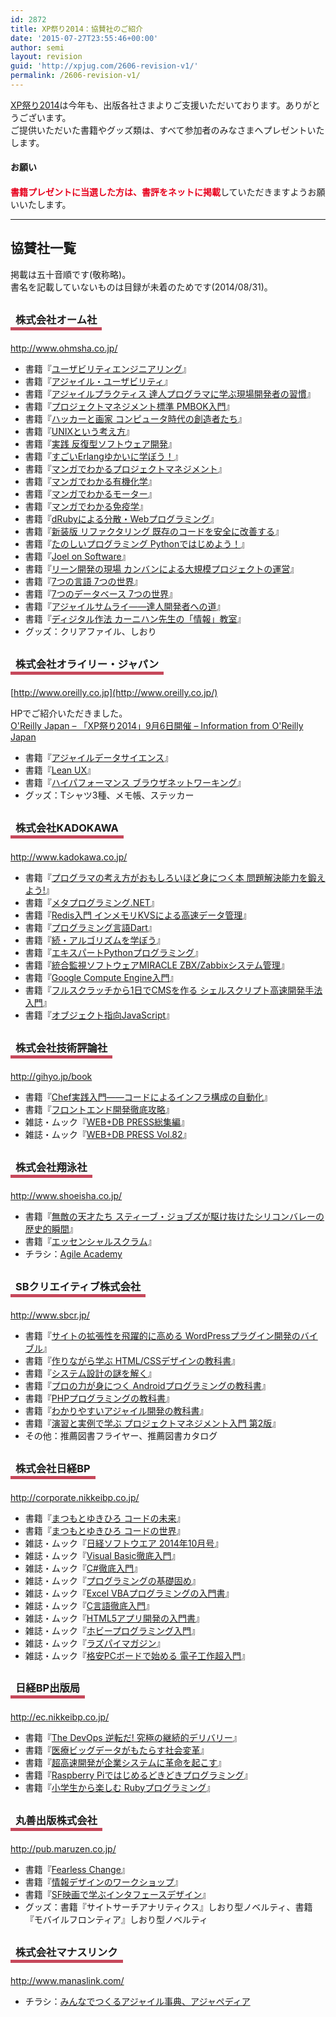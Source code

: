 ```yaml
---
id: 2872
title: XP祭り2014：協賛社のご紹介
date: '2015-07-27T23:55:46+00:00'
author: semi
layout: revision
guid: 'http://xpjug.com/2606-revision-v1/'
permalink: /2606-revision-v1/
---
```


[XP祭り2014](http://xpjug.com/xp2014/)は今年も、出版各社さまよりご支援いただいております。ありがとうございます。  
ご提供いただいた書籍やグッズ類は、すべて参加者のみなさまへプレゼントいたします。

#### <span style="line-height:1.5;">お願い</span>

<span style="color:#E7001D; font-weight: bold;">書籍プレゼントに当選した方は、書評をネットに掲載</span>していただきますようお願いいたします。

---

## 協賛社一覧

掲載は五十音順です(敬称略)。  
書名を記載していないものは目録が未着のためです(2014/08/31)。

### <span style="margin:0 0 10px 0; padding:2px 8px; border-width:0 0 5px 0; border-color:#C6485B; border-style:solid; line-height:2.5;">株式会社オーム社</span>

<http://www.ohmsha.co.jp/>

- 書籍『[ユーザビリティエンジニアリング](http://shop.ohmsha.co.jp/shop/shopdetail.html?brandcode=000000000532)』
- 書籍『[アジャイル・ユーザビリティ](http://shop.ohmsha.co.jp/shop/shopdetail.html?brandcode=000000001557)』
- 書籍『[アジャイルプラクティス 達人プログラマに学ぶ現場開発者の習慣](http://shop.ohmsha.co.jp/shop/shopdetail.html?brandcode=000000001769)』
- 書籍『[プロジェクトマネジメント標準 PMBOK入門](http://shop.ohmsha.co.jp/shop/shopdetail.html?brandcode=000000002021)』
- 書籍『[ハッカーと画家 コンピュータ時代の創造者たち](http://shop.ohmsha.co.jp/shop/shopdetail.html?brandcode=000000001697)』
- 書籍『[UNIXという考え方](http://shop.ohmsha.co.jp/shop/shopdetail.html?brandcode=000000000309)』
- 書籍『[実践 反復型ソフトウェア開発](http://shop.ohmsha.co.jp/shop/shopdetail.html?brandcode=000000001938)』
- 書籍『[すごいErlangゆかいに学ぼう！](http://shop.ohmsha.co.jp/shop/shopdetail.html?brandcode=000000003873)』
- 書籍『[マンガでわかるプロジェクトマネジメント](http://shop.ohmsha.co.jp/shop/shopdetail.html?brandcode=000000001899)』
- 書籍『[マンガでわかる有機化学](http://shop.ohmsha.co.jp/shop/shopdetail.html?brandcode=000000003542)』
- 書籍『[マンガでわかるモーター](http://shop.ohmsha.co.jp/shop/shopdetail.html?brandcode=000000003836)』
- 書籍『[マンガでわかる免疫学](http://shop.ohmsha.co.jp/shop/shopdetail.html?brandcode=000000003856)』
- 書籍『[dRubyによる分散・Webプログラミング](http://shop.ohmsha.co.jp/shop/shopdetail.html?brandcode=000000001706)』
- 書籍『[新装版 リファクタリング 既存のコードを安全に改善する](http://shop.ohmsha.co.jp/shop/shopdetail.html?brandcode=000000003881)』
- 書籍『[たのしいプログラミング Pythonではじめよう！](http://shop.ohmsha.co.jp/shop/shopdetail.html?brandcode=000000001977)』
- 書籍『[Joel on Software](http://shop.ohmsha.co.jp/shop/shopdetail.html?brandcode=000000001721)』
- 書籍『[リーン開発の現場 カンバンによる大規模プロジェクトの運営](http://shop.ohmsha.co.jp/shop/shopdetail.html?brandcode=000000001965)』
- 書籍『[7つの言語 7つの世界](http://shop.ohmsha.co.jp/shop/shopdetail.html?brandcode=000000001902)』
- 書籍『[7つのデータベース 7つの世界](http://shop.ohmsha.co.jp/shop/shopdetail.html?brandcode=000000003596)』
- 書籍『[アジャイルサムライ――達人開発者への道](http://shop.ohmsha.co.jp/shop/shopdetail.html?brandcode=000000001901)』
- 書籍『[ディジタル作法 カーニハン先生の「情報」教室](http://shop.ohmsha.co.jp/shop/shopdetail.html?brandcode=000000001946)』
- グッズ：クリアファイル、しおり

### <span style="margin:0 0 10px 0; padding:2px 8px; border-width:0 0 5px 0; border-color:#C6485B; border-style:solid; line-height:2.5;">株式会社オライリー・ジャパン</span>

[http://www.oreilly.co.jp](http://www.oreilly.co.jp/)

HPでご紹介いただきました。  
[O'Reilly Japan – 「XP祭り2014」9月6日開催 – Information from O'Reilly Japan](http://www.oreilly.co.jp/sales/2014/07/ann-xp2014.html)

- 書籍『[アジャイルデータサイエンス](http://www.oreilly.co.jp/books/9784873116716/)』
- 書籍『[Lean UX](http://www.oreilly.co.jp/books/9784873116617/)』
- 書籍『[ハイパフォーマンス ブラウザネットワーキング](http://www.oreilly.co.jp/books/9784873116761/)』
- グッズ：Tシャツ3種、メモ帳、ステッカー

### <span style="margin:0 0 10px 0; padding:2px 8px; border-width:0 0 5px 0; border-color:#C6485B; border-style:solid; line-height:2.5;">株式会社KADOKAWA</span>

<http://www.kadokawa.co.jp/>

- 書籍『[プログラマの考え方がおもしろいほど身につく本 問題解決能力を鍛えよう!](http://www.kadokawa.co.jp/product/311735200000/)』
- 書籍『[メタプログラミング.NET](http://www.kadokawa.co.jp/product/201204000183/)』
- 書籍『[Redis入門 インメモリKVSによる高速データ管理](http://www.kadokawa.co.jp/product/311877000000/)』
- 書籍『[プログラミング言語Dart](http://www.kadokawa.co.jp/product/311839900000/)』
- 書籍『[続・アルゴリズムを学ぼう](http://www.kadokawa.co.jp/product/311814300000/)』
- 書籍『[エキスパートPythonプログラミング](http://www.kadokawa.co.jp/product/201005000289/)』
- 書籍『[統合監視ソフトウェアMIRACLE ZBX/Zabbixシステム管理](http://www.kadokawa.co.jp/product/312015500000/)』
- 書籍『[Google Compute Engine入門](http://www.kadokawa.co.jp/product/312069500000/)』
- 書籍『[フルスクラッチから1日でCMSを作る シェルスクリプト高速開発手法入門](http://www.kadokawa.co.jp/product/311946700000/)』
- 書籍『[オブジェクト指向JavaScript](http://www.kadokawa.co.jp/product/201103000867/)』

### <span style="margin:0 0 10px 0; padding:2px 8px; border-width:0 0 5px 0; border-color:#C6485B; border-style:solid; line-height:2.5;">株式会社技術評論社</span>

<http://gihyo.jp/book>

- 書籍『[Chef実践入門――コードによるインフラ構成の自動化](http://gihyo.jp/book/2014/978-4-7741-6500-4)』
- 書籍『[フロントエンド開発徹底攻略](http://gihyo.jp/book/2014/978-4-7741-6614-8)』
- 雑誌・ムック『[WEB+DB PRESS総集編](http://gihyo.jp/magazine/wdpress)』
- 雑誌・ムック『[WEB+DB PRESS Vol.82](http://gihyo.jp/magazine/wdpress/archive/2014/vol82)』

### <span style="margin:0 0 10px 0; padding:2px 8px; border-width:0 0 5px 0; border-color:#C6485B; border-style:solid; line-height:2.5;">株式会社翔泳社</span>

<http://www.shoeisha.co.jp/>

- 書籍『[無敵の天才たち スティーブ・ジョブズが駆け抜けたシリコンバレーの歴史的瞬間](http://www.shoeisha.co.jp/book/detail/9784798138572)』
- 書籍『[エッセンシャルスクラム](http://www.shoeisha.co.jp/book/detail/9784798130507)』
- チラシ：[Agile Academy](http://event.shoeisha.jp/aa/)

### <span style="margin:0 0 10px 0; padding:2px 8px; border-width:0 0 5px 0; border-color:#C6485B; border-style:solid; line-height:2.5;">SBクリエイティブ株式会社</span>

<http://www.sbcr.jp/>

- 書籍『[サイトの拡張性を飛躍的に高める WordPressプラグイン開発のバイブル](http://www.sbcr.jp/products/4797373523.html)』
- 書籍『[作りながら学ぶ HTML/CSSデザインの教科書](http://www.sbcr.jp/products/4797373028.html)』
- 書籍『[システム設計の謎を解く](http://www.sbcr.jp/products/4797358186.html)』
- 書籍『[プロの力が身につく Androidプログラミングの教科書](http://www.sbcr.jp/products/4797372489.html)』
- 書籍『[PHPプログラミングの教科書](http://www.sbcr.jp/products/4797369144.html)』
- 書籍『[わかりやすいアジャイル開発の教科書](http://www.sbcr.jp/products/4797371284.html)』
- 書籍『[演習と実例で学ぶ プロジェクトマネジメント入門 第2版](http://www.sbcr.jp/products/4797367706.html)』
- その他：推薦図書フライヤー、推薦図書カタログ

### <span style="margin:0 0 10px 0; padding:2px 8px; border-width:0 0 5px 0; border-color:#C6485B; border-style:solid; line-height:2.5;">株式会社日経BP</span>

<http://corporate.nikkeibp.co.jp/>

- 書籍『[まつもとゆきひろ コードの未来](http://bpstore.nikkeibp.co.jp/item/books/198370.html)』
- 書籍『[まつもとゆきひろ コードの世界](http://bpstore.nikkeibp.co.jp/item/books/182540.html)』
- 雑誌・ムック『[日経ソフトウエア 2014年10月号](http://itpro.nikkeibp.co.jp/NSW/)』
- 雑誌・ムック『[Visual Basic徹底入門](http://ec.nikkeibp.co.jp/item/books/224740.html)』
- 雑誌・ムック『[C#徹底入門](http://ec.nikkeibp.co.jp/item/books/225470.html)』
- 雑誌・ムック『[プログラミングの基礎固め](http://ec.nikkeibp.co.jp/item/books/227320.html)』
- 雑誌・ムック『[Excel VBAプログラミングの入門書](http://ec.nikkeibp.co.jp/item/books/229050.html)』
- 雑誌・ムック『[C言語徹底入門](http://ec.nikkeibp.co.jp/item/books/230030.html)』
- 雑誌・ムック『[HTML5アプリ開発の入門書](http://ec.nikkeibp.co.jp/item/books/229980.html)』
- 雑誌・ムック『[ホビープログラミング入門](http://ec.nikkeibp.co.jp/item/books/232750.html)』
- 雑誌・ムック『[ラズパイマガジン](http://ec.nikkeibp.co.jp/item/books/231920.html)』
- 雑誌・ムック『[格安PCボードで始める 電子工作超入門](http://ec.nikkeibp.co.jp/item/books/226450.html)』

### <span style="margin:0 0 10px 0; padding:2px 8px; border-width:0 0 5px 0; border-color:#C6485B; border-style:solid; line-height:2.5;">日経BP出版局</span>

<http://ec.nikkeibp.co.jp/>

- 書籍『[The DevOps 逆転だ! 究極の継続的デリバリー](http://ec.nikkeibp.co.jp/item/books/P85350.html)』
- 書籍『[医療ビッグデータがもたらす社会変革](http://ec.nikkeibp.co.jp/item/books/P96280.html)』
- 書籍『[超高速開発が企業システムに革命を起こす](http://ec.nikkeibp.co.jp/item/books/P96270.html)』
- 書籍『[Raspberry Piではじめるどきどきプログラミング](http://ec.nikkeibp.co.jp/item/books/B24700.html)』
- 書籍『[小学生から楽しむ Rubyプログラミング](http://ec.nikkeibp.co.jp/item/books/B26200.html)』

### <span style="margin:0 0 10px 0; padding:2px 8px; border-width:0 0 5px 0; border-color:#C6485B; border-style:solid; line-height:2.5;">丸善出版株式会社</span>

<http://pub.maruzen.co.jp/>

- 書籍『[Fearless Change](http://pub.maruzen.co.jp/book_magazine/book_data/search/9784621087862.html)』
- 書籍『[情報デザインのワークショップ](http://pub.maruzen.co.jp/book_magazine/book_data/search/9784621088371.html)』
- 書籍『[SF映画で学ぶインタフェースデザイン](http://pub.maruzen.co.jp/book_magazine/book_data/search/9784621088364.html)』
- グッズ：書籍『サイトサーチアナリティクス』しおり型ノベルティ、書籍『モバイルフロンティア』しおり型ノベルティ

### <span style="margin:0 0 10px 0; padding:2px 8px; border-width:0 0 5px 0; border-color:#C6485B; border-style:solid; line-height:2.5;">株式会社マナスリンク</span>

<http://www.manaslink.com/>

- チラシ：[みんなでつくるアジャイル事典、アジャペディア](http://agilepedia.manaslink.com/)